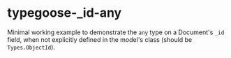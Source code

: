 # typegoose-_id-any  
Minimal working example to demonstrate the `any` type on a Document's `_id` field, when not explicitly defined in the model's class (should be `Types.ObjectId`).
